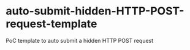 # auto-submit-hidden-HTTP-POST-request-template
PoC template to auto submit a hidden HTTP POST request
